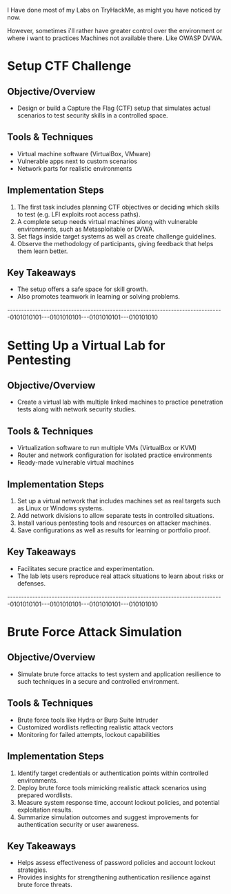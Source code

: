 I Have done most of my Labs on TryHackMe, as might you have noticed by now. 

However, sometimes i'll rather have greater control over the environment or where i want to practices Machines not available there. Like OWASP DVWA.

# Setup CTF Challenge

## Objective/Overview

- Design or build a Capture the Flag (CTF) setup that simulates actual scenarios to test security skills in a controlled space.

## Tools & Techniques

- Virtual machine software (VirtualBox, VMware)
- Vulnerable apps next to custom scenarios
- Network parts for realistic environments

## Implementation Steps

1. The first task includes planning CTF objectives or deciding which skills to test (e.g. LFI exploits root access paths).
2. A complete setup needs virtual machines along with vulnerable environments, such as Metasploitable or DVWA.
3. Set flags inside target systems as well as create challenge guidelines.
4. Observe the methodology of participants, giving feedback that helps them learn better.

## Key Takeaways
- The setup offers a safe space for skill growth.
- Also promotes teamwork in learning or solving problems.

------------------------------------------------------------------------------0101010101---0101010101---0101010101---010101010

# Setting Up a Virtual Lab for Pentesting

## Objective/Overview

- Create a virtual lab with multiple linked machines to practice penetration tests along with network security studies.

## Tools & Techniques

- Virtualization software to run multiple VMs (VirtualBox or KVM)
- Router and network configuration for isolated practice environments
- Ready-made vulnerable virtual machines

## Implementation Steps

1. Set up a virtual network that includes machines set as real targets such as Linux or Windows systems.
2. Add network divisions to allow separate tests in controlled situations.
3. Install various pentesting tools and resources on attacker machines.
4. Save configurations as well as results for learning or portfolio proof.

## Key Takeaways

- Facilitates secure practice and experimentation.
- The lab lets users reproduce real attack situations to learn about risks or defenses.

------------------------------------------------------------------------------0101010101---0101010101---0101010101---010101010
# Brute Force Attack Simulation

## Objective/Overview

- Simulate brute force attacks to test system and application resilience to such techniques in a secure and controlled environment.

## Tools & Techniques

- Brute force tools like Hydra or Burp Suite Intruder
- Customized wordlists reflecting realistic attack vectors
- Monitoring for failed attempts, lockout capabilities

## Implementation Steps

1. Identify target credentials or authentication points within controlled environments.
2. Deploy brute force tools mimicking realistic attack scenarios using prepared wordlists.
3. Measure system response time, account lockout policies, and potential exploitation results.
4. Summarize simulation outcomes and suggest improvements for authentication security or user awareness.

## Key Takeaways

- Helps assess effectiveness of password policies and account lockout strategies.
- Provides insights for strengthening authentication resilience against brute force threats.

